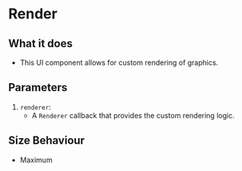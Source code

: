 # Render

## What it does
- This UI component allows for custom rendering of graphics.

## Parameters
1. `renderer`:
   - A `Renderer` callback that provides the custom rendering logic.

## Size Behaviour
- Maximum
